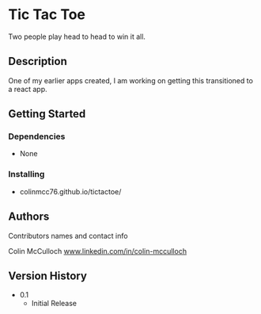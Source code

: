 # Tic Tac Toe

Two people play head to head to win it all.

## Description

One of my earlier apps created, I am working on getting this transitioned to a react app.

## Getting Started

### Dependencies

* None

### Installing

* colinmcc76.github.io/tictactoe/

## Authors

Contributors names and contact info

Colin McCulloch
www.linkedin.com/in/colin-mcculloch

## Version History

* 0.1
    * Initial Release